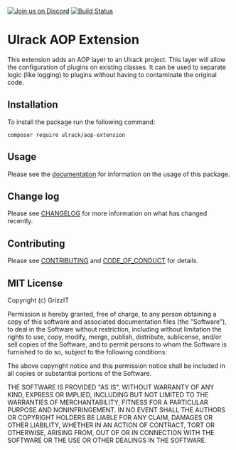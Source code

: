 [![Join us on Discord](https://img.shields.io/discord/753858953452191916.svg?label=Join+us&logo=discord&logoColor=ffffff&color=7389D8&labelColor=6A7EC2)](https://discord.gg/k9KVYqm)
[![Build Status](https://travis-ci.com/ulrack/aop-extension.svg?branch=master)](https://travis-ci.com/ulrack/aop-extension)

# Ulrack AOP Extension

This extension adds an AOP layer to an Ulrack project. This layer will allow
the configuration of plugins on existing classes. It can be used to separate
logic (like logging) to plugins without having to contaminate the original code.

## Installation

To install the package run the following command:

```
composer require ulrack/aop-extension
```

## Usage

Please see the [documentation](docs/index.md) for information on the usage of this package.

## Change log

Please see [CHANGELOG](CHANGELOG.md) for more information on what has changed recently.

## Contributing

Please see [CONTRIBUTING](CONTRIBUTING.md) and [CODE_OF_CONDUCT](CODE_OF_CONDUCT.md) for details.

## MIT License

Copyright (c) GrizzIT

Permission is hereby granted, free of charge, to any person obtaining a copy
of this software and associated documentation files (the "Software"), to deal
in the Software without restriction, including without limitation the rights
to use, copy, modify, merge, publish, distribute, sublicense, and/or sell
copies of the Software, and to permit persons to whom the Software is
furnished to do so, subject to the following conditions:

The above copyright notice and this permission notice shall be included in all
copies or substantial portions of the Software.

THE SOFTWARE IS PROVIDED "AS IS", WITHOUT WARRANTY OF ANY KIND, EXPRESS OR
IMPLIED, INCLUDING BUT NOT LIMITED TO THE WARRANTIES OF MERCHANTABILITY,
FITNESS FOR A PARTICULAR PURPOSE AND NONINFRINGEMENT. IN NO EVENT SHALL THE
AUTHORS OR COPYRIGHT HOLDERS BE LIABLE FOR ANY CLAIM, DAMAGES OR OTHER
LIABILITY, WHETHER IN AN ACTION OF CONTRACT, TORT OR OTHERWISE, ARISING FROM,
OUT OF OR IN CONNECTION WITH THE SOFTWARE OR THE USE OR OTHER DEALINGS IN THE
SOFTWARE.
